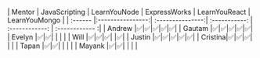 | Mentor  |   JavaScripting  |   LearnYouNode   | ExpressWorks     | LearnYouReact    | LearnYouMongo    |
| :------ |:----------------:| :---------------:| :-----------:    | :------------:   | :------------   :|
| Andrew  |:white_check_mark:|:white_check_mark:|:white_check_mark:|:white_check_mark:|:white_check_mark:|
| Gautam  |:white_check_mark:|:white_check_mark:|:white_check_mark:|:white_check_mark:|:white_check_mark:|
| Evelyn  |:white_check_mark:|:white_check_mark:|                  |                  |                  |
| Will    |:white_check_mark:|:white_check_mark:|:white_check_mark:|                  |:white_check_mark:|
| Justin  |:white_check_mark:|:white_check_mark:|:white_check_mark:|:white_check_mark:|:white_check_mark:|
| Cristina|:white_check_mark:|:white_check_mark:|:white_check_mark:|                  |                  |
| Tapan   |:white_check_mark:|:white_check_mark:|                  |                  |                  |
| Mayank  |:white_check_mark:|:white_check_mark:|                  |                  |                  |